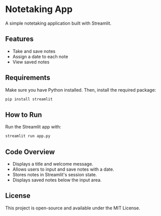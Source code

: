 # Notetaking App

A simple notetaking application built with Streamlit.

## Features
- Take and save notes
- Assign a date to each note
- View saved notes

## Requirements
Make sure you have Python installed. Then, install the required package:
```bash
pip install streamlit
```

## How to Run
Run the Streamlit app with:
```bash
streamlit run app.py
```

## Code Overview
- Displays a title and welcome message.
- Allows users to input and save notes with a date.
- Stores notes in Streamlit's session state.
- Displays saved notes below the input area.

## License
This project is open-source and available under the MIT License.

